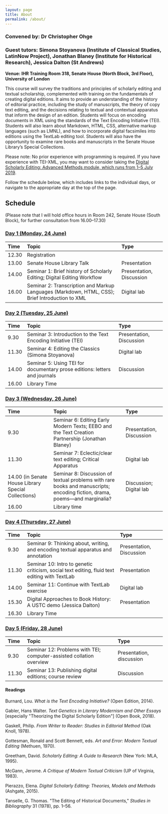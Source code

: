 ```yaml
---
layout: page
title: About
permalink: /about/
---
```


### Convened by: Dr Christopher Ohge

### Guest tutors: Simona Stoyanova (Institute of Classical Studies, LatinNow Project), Jonathan Blaney (Institute for Historical Research), Jessica Dalton (St Andrews)

**Venue: IHR Training Room 318, Senate House (North Block, 3rd Floor), University of London**

This course will survey the traditions and principles of scholarly editing and textual scholarship, complemented with training on the fundamentals of creating digital editions. It aims to provide an understanding of the history of editorial practice, including the study of manuscripts, the theory of copy text editing, and the decisions relating to textual and contextual apparatus that inform the design of an edition. Students will focus on encoding documents in XML using the standards of the Text Encoding Initiative (TEI). Students will also learn about Markdown, HTML, CSS, alternative markup languages (such as LMNL), and how to incorporate digital facsimiles into editions using the TextLab editing tool. Students will also have the opportunity to examine rare books and manuscripts in the Senate House Library’s Special Collections.

Please note: No prior experience with programming is required. If you have experience with TEI-XML, you may want to consider taking the [Digital Scholarly Editing: Advanced Methods module, which runs from 1–5 July 2019](https://bit.ly/lrbs-editing-adv).

Follow the schedule below, which includes links to the individual days, or navigate to the appropriate day at the top of the page.

## Schedule

(Please note that I will hold office hours in Room 242, Senate House (South Block), for further consultation from 16.00–17.30)

### [Day 1 (Monday, 24 June)](/2.day1.md)

Time      | Topic  | Type    |
:---------| :----- | :------ |
12.30  | Registration |             
13.00  |  Senate House Library Talk | Presentation |
14.00 | Seminar 1: Brief history of Scholarly Editing; Digital Editing Workflow  | Presentation, Discussion  |
16.00 | Seminar 2: Transcription and Markup Languages (Markdown, HTML, CSS); Brief Introduction to XML | Digital lab |

### [Day 2 (Tuesday, 25 June)](/3.day2.md)

Time     | Topic                               | Type                    |
:--------| :---------------------------------- |:------------------------|
9.30 | Seminar 3: Introduction to the Text Encoding Initiative (TEI) | Presentation, Discussion |
11.30 | Seminar 4: Editing the Classics (Simona Stoyanova) |  Digital lab             |
14.00 | Seminar 5: Using TEI for documentary prose editions: letters and journals | Discussion |
16.00 | Library Time |

### [Day 3 (Wednesday, 26 June)](/4.day3.md)

Time | Topic | Type |
:----|:-----|:------|
9.30 | Seminar 6: Editing Early Modern Texts; EEBO and the Text Creation Partnership (Jonathan Blaney) | Presentation, Discussion |
11.30  | Seminar 7: Eclectic/clear text editing; Critical Apparatus | Digital lab |
14.00 (in Senate House Library Special Collections) | Seminar 8: Discussion of textual problems with rare books and manuscripts; encoding fiction, drama, poems––and marginalia? | Discussion; Digital lab |
|16.00   | Library time   |   |

### [Day 4 (Thursday, 27 June)](/5.day4.md)

Time | Topic | Type |
:----|:------|:-----|
9.30 | Seminar 9: Thinking about, writing, and encoding textual apparatus and annotation | Presentation, Discussion |
11.30 | Seminar 10: Intro to genetic criticism, social text editing, fluid text editing with TextLab | Presentation  |
14.00 | Seminar 11: Continue with TextLab exercise | Digital lab |
15.30  | Digital Approaches to Book History: A USTC demo (Jessica Dalton) | Presentation |
16.30 | Library Time |             |

### [Day 5 (Friday, 28 June)](/6.day5.md)

Time     | Topic                               | Type                    |
:--------| :---------------------------------- |:------------------------|
9.30 | Seminar 12: Problems with TEI; computer-assisted collation overview | Presentation, discussion |
11.30 | Seminar 13: Publishing digital editions; course review | Discussion |

#### Readings
Burnard, Lou. *What is the Text Encoding Initiative?* (Open Edition, 2014).

Gabler, Hans Walter. *Text Genetics in Literary Modernism and Other Essays* [especially "Theorizing the Digital Scholarly Edition"] (Open Book, 2018).

Gaskell, Philip. *From Writer to Reader: Studies in Editorial Method* (Oak Knoll, 1978).

Gottesman, Ronald and Scott Bennett, eds. *Art and Error: Modern Textual Editing* (Methuen, 1970).

Greetham, David. *Scholarly Editing: A Guide to Research* (New York: MLA, 1995).

McGann, Jerome. *A Critique of Modern Textual Criticism* (UP of Virginia, 1983).

Pierazzo, Elena. *Digital Scholarly Editing: Theories, Models and Methods* (Ashgate, 2015).

Tanselle, G. Thomas. "The Editing of Historical Documents," *Studies in Bibliography* 31 (1978), pp. 1–56.
